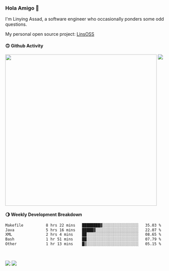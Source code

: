 ### Hola Amigo 🤣   

I'm Linying Assad, a software engineer who occasionally ponders some odd questions.  

My personal open source project: [LinsOSS](https://github.com/linsoss)
 
#### 🙃 Github Activity 
<div>
  <img src="https://github-readme-stats.vercel.app/api?username=al-assad&show_icons=true" align="top" style="display: inline-block;" width="480"/>
  <img src="https://github-readme-stats.vercel.app/api/top-langs/?username=al-assad&hide=css,html&langs_count=8&layout=compact" align="top" style="display: inline-block;"/>
</div>

#### 🌖 Weekly Development Breakdown
<!--START_SECTION:waka-->

```txt
Makefile          8 hrs 22 mins   ████████▓░░░░░░░░░░░░░░░░   35.03 %
Java              5 hrs 16 mins   █████▓░░░░░░░░░░░░░░░░░░░   22.07 %
XML               2 hrs 4 mins    ██░░░░░░░░░░░░░░░░░░░░░░░   08.65 %
Bash              1 hr 51 mins    ██░░░░░░░░░░░░░░░░░░░░░░░   07.79 %
Other             1 hr 13 mins    █▒░░░░░░░░░░░░░░░░░░░░░░░   05.15 %
```

<!--END_SECTION:waka-->

<br>

<a href="https://twitter.com/assad_lin"><img src="https://img.shields.io/badge/Twitter-@assad__lin-blue?style=flat&logo=twitter" /></a>
<a href="https://al-assad.github.io"><img src="https://img.shields.io/badge/Blogs-Linying_Assad's_Blog-yellow?style=flat&logo=github" /></a>

